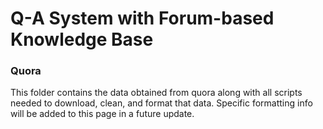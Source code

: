 <h1>Q-A System with Forum-based Knowledge Base</h1>

<h3>Quora</h3>
<p>
This folder contains the data obtained from quora
along with all scripts needed to download, clean, and
format that data. Specific formatting info will be added
to this page in a future update.
</p>
